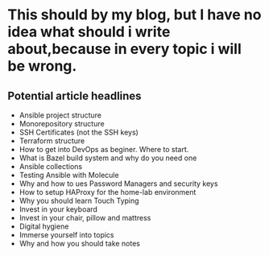 # This should by my blog, but I have no idea what should i write about,because in every topic i will be wrong.

## Potential article headlines

- Ansible project structure
- Monorepository structure
- SSH Certificates (not the SSH keys)
- Terraform structure
- How to get into DevOps as beginer. Where to start.
- What is Bazel build system and why do you need one
- Ansible collections
- Testing Ansible with Molecule
- Why and how to ues Password Managers and security keys
- How to setup HAProxy for the home-lab environment
- Why you should learn Touch Typing
- Invest in your keyboard
- Invest in your chair, pillow and mattress
- Digital hygiene
- Immerse yourself into topics
- Why and how you should take notes
